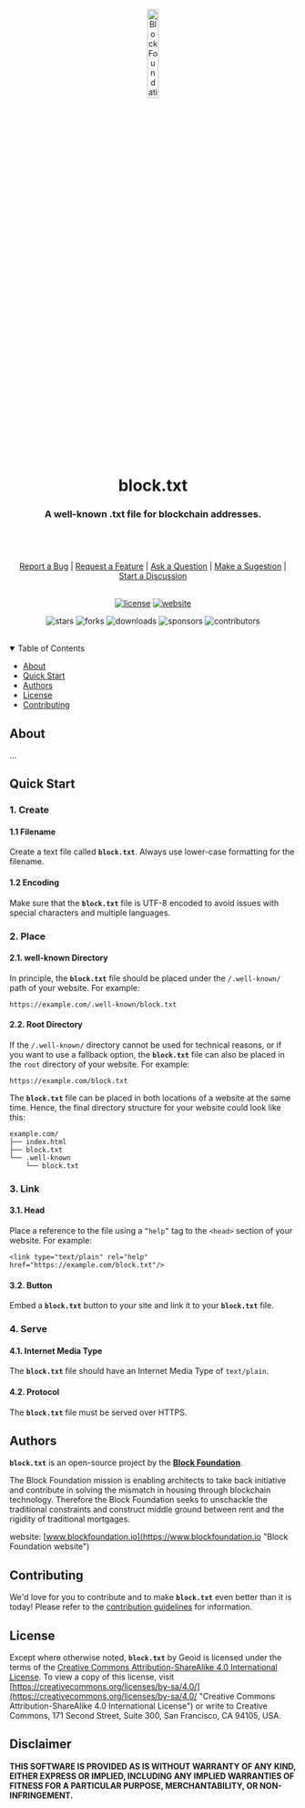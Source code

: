<header>
  <p align="center">
    <img src=".github/images/blockfoundation-logo_light.png" width="20%" height="20%" alt="Block Foundation Logo">
  </p>
  <h1 align='center' style='border-bottom: none;'>block.txt</h1>
  <h3 align='center'>A well-known .txt file for blockchain addresses.</h3>
</header>
<br/>
<div align="center">
  <a href="https://github.com/block-foundation/block-txt/issues/new?assignees=&labels=Needs%3A+Triage+%3Amag%3A%2Ctype%3Abug-suspected&template=bug_report.yml">Report a Bug</a>
  |
  <a href="https://github.com/block-foundation/block-txt/issues/new?assignees=&labels=Needs%3A+Triage+%3Amag%3A%2Ctype%3Afeature-request%2CHelp+wanted+%F0%9F%AA%A7&template=feature_request.yml">Request a Feature</a>
  |
  <a href="https://github.com/block-foundation/block-txt/issues/new?assignees=&labels=Needs%3A+Triage+%3Amag%3A%2Ctype%3Aquestion&template=question.yml">Ask a Question</a>
  |
  <a href="https://github.com/block-foundation/block-txt/issues/new?assignees=&labels=Needs%3A+Triage+%3Amag%3A%2Ctype%3Aenhancement&template=suggestion.yml">Make a Sugestion</a>
  |
  <a href="https://github.com/block-foundation/block-txt/discussions">Start a Discussion</a>
</div>
<br/>
<div align="center">

  [![license](https://img.shields.io/github/license/block-foundation/block-txt?color=green&label=license&style=flat-square)](LICENSE.md)
  [![website](https://img.shields.io/website?color=blue&down_color=red&down_message=offline&label=website&style=flat-square&up_color=green&up_message=online&url=https%3A%2F%2Fwww.wellknwon.space)](https://www.wellknwon.space)

  ![stars](https://img.shields.io/github/stars/block-foundation/block-txt?color=blue&label=stars&style=flat-square)
  ![forks](https://img.shields.io/github/forks/block-foundation/block-txt?color=blue&label=forks&style=flat-square)
  ![downloads](https://img.shields.io/github/downloads/block-foundation/block-txt/total?color=blue&label=downloads&style=flat-square)
  ![sponsors](https://img.shields.io/github/sponsors/geoid-org?color=blue&label=sponsors&style=flat-square)
  ![contributors](https://img.shields.io/github/contributors/block-foundation/block-txt?color=blue&label=contributors&style=flat-square)
  
</div>
<br/>
<details open="open">
<summary>Table of Contents</summary>

- [About](#about)
- [Quick Start](#quick-start)
- [Authors](#authors)
- [License](#license)
- [Contributing](#contributing)

</details>


## About

...


## Quick Start

### 1. Create

#### 1.1 Filename
Create a text file called **`block.txt`**.
Always use lower-case formatting for the filename.

#### 1.2 Encoding
Make sure that the **`block.txt`** file is UTF-8 encoded to avoid issues with special characters and multiple languages.

### 2. Place

#### 2.1. well-known Directory
In principle, the **`block.txt`** file should be placed under the `/.well-known/` path of your website. For example:

```
https://example.com/.well-known/block.txt
```

#### 2.2. Root Directory
If the `/.well-known/` directory cannot be used for technical reasons, or if you want to use a fallback option, the **`block.txt`** file can also be placed in the `root` directory of your website. For example:

```
https://example.com/block.txt
```

The **`block.txt`** file can be placed in both locations of a website at the same time. Hence, the final directory structure for your website could look like this:

```
example.com/
├── index.html
├── block.txt
└── .well-known
    └── block.txt
```

### 3. Link

#### 3.1. Head

Place a reference to the file using a `“help”` tag to the `<head>` section of your website. For example:

```
<link type="text/plain" rel="help" href="https://example.com/block.txt"/>
```

#### 3.2. Button
Embed a **`block.txt`** button to your site and link it to your **`block.txt`** file.

### 4. Serve

#### 4.1. Internet Media Type
The **`block.txt`** file should have an Internet Media Type of `text/plain`.

#### 4.2. Protocol
The **`block.txt`** file must be served over HTTPS.


## Authors

**`block.txt`** is an open-source project by the **[Block Foundation](https://www.blockfoundation.io "Block Foundation website")**.

The Block Foundation mission is enabling architects to take back initiative and contribute in solving the mismatch in housing through blockchain technology. Therefore the Block Foundation seeks to unschackle the traditional constraints and construct middle ground between rent and the rigidity of traditional mortgages.

website: [www.blockfoundation.io](https://www.blockfoundation.io "Block Foundation website")


## Contributing

We'd love for you to contribute and to make **`block.txt`** even better than it is today!
Please refer to the [contribution guidelines](.github/CONTRIBUTING.md) for information.


## License

Except where otherwise noted, **`block.txt`** by Geoid is licensed under the terms of the [Creative Commons Attribution-ShareAlike 4.0 International License](https://creativecommons.org/licenses/by-sa/4.0/ "Creative Commons Attribution-ShareAlike 4.0 International License"). To view a copy of this license, visit [https://creativecommons.org/licenses/by-sa/4.0/](https://creativecommons.org/licenses/by-sa/4.0/ "Creative Commons Attribution-ShareAlike 4.0 International License") or write to Creative Commons, 171 Second Street, Suite 300, San Francisco, CA 94105, USA.


## Disclaimer

**THIS SOFTWARE IS PROVIDED AS IS WITHOUT WARRANTY OF ANY KIND, EITHER EXPRESS OR IMPLIED, INCLUDING ANY IMPLIED WARRANTIES OF FITNESS FOR A PARTICULAR PURPOSE, MERCHANTABILITY, OR NON-INFRINGEMENT.**
